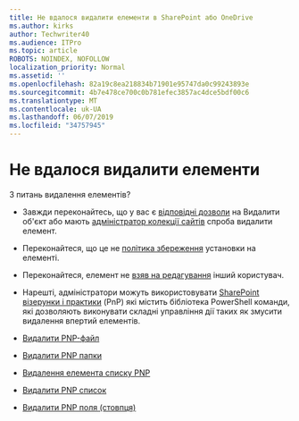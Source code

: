 ```yaml
---
title: Не вдалося видалити елементи в SharePoint або OneDrive
ms.author: kirks
author: Techwriter40
ms.audience: ITPro
ms.topic: article
ROBOTS: NOINDEX, NOFOLLOW
localization_priority: Normal
ms.assetid: ''
ms.openlocfilehash: 82a19c8ea218834b71901e95747da0c99243893e
ms.sourcegitcommit: 4b7e478ce700c0b781efec3857ac4dce5bdf00c6
ms.translationtype: MT
ms.contentlocale: uk-UA
ms.lasthandoff: 06/07/2019
ms.locfileid: "34757945"
---
```

# <a name="unable-to-delete-items"></a>Не вдалося видалити елементи

З питань видалення елементів?

- Завжди переконайтесь, що у вас є [відповідні дозволи](https://docs.microsoft.com/sharepoint/default-sharepoint-groups) на Видалити об'єкт або мають [адміністратор колекції сайтів](https://docs.microsoft.com/sharepoint/customize-sharepoint-site-permissions#add-change-or-remove-a-site-collection-administrator) спроба видалити елемент.

- Переконайтеся, що це не [політика збереження](https://docs.microsoft.com/office365/securitycompliance/retention-policies) установки на елементі.

- Переконайтеся, елемент не [взяв на редагування](https://support.office.com/article/check-out-check-in-or-discard-changes-to-files-in-a-library-7e2c12a9-a874-4393-9511-1378a700f6de) інший користувач.

- Нарешті, адміністратори можуть використовувати [SharePoint візерунки і практики](https://docs.microsoft.com/powershell/sharepoint/sharepoint-pnp/sharepoint-pnp-cmdlets?view=sharepoint-ps#installation) (PnP) які містить бібліотека PowerShell команди, які дозволяють виконувати складні управління дії таких як змусити видалення впертий елементів. 
- [Видалити PNP-файл](https://docs.microsoft.com/powershell/module/sharepoint-pnp/remove-pnpfile?view=sharepoint-ps)
- [Видалити PNP папки](https://docs.microsoft.com/powershell/module/sharepoint-pnp/remove-pnpfolder?view=sharepoint-ps)
- [Видалення елемента списку PNP](https://docs.microsoft.com/powershell/module/sharepoint-pnp/remove-pnplistitem?view=sharepoint-ps)
- [Видалити PNP список](https://docs.microsoft.com/powershell/module/sharepoint-pnp/remove-pnplist?view=sharepoint-ps)
- [Видалити PNP поля (стовпця)](https://docs.microsoft.com/powershell/module/sharepoint-pnp/remove-pnpfield?view=sharepoint-ps)
